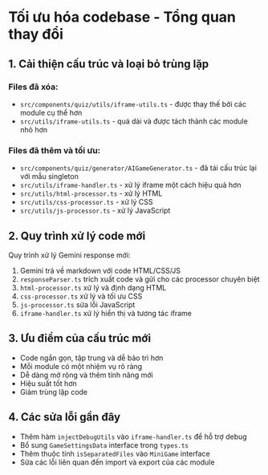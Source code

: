
# Tối ưu hóa codebase - Tổng quan thay đổi

## 1. Cải thiện cấu trúc và loại bỏ trùng lặp

### Files đã xóa:
- `src/components/quiz/utils/iframe-utils.ts` - được thay thế bởi các module cụ thể hơn
- `src/utils/iframe-utils.ts` - quá dài và được tách thành các module nhỏ hơn

### Files đã thêm và tối ưu:
- `src/components/quiz/generator/AIGameGenerator.ts` - đã tái cấu trúc lại với mẫu singleton
- `src/utils/iframe-handler.ts` - xử lý iframe một cách hiệu quả hơn
- `src/utils/html-processor.ts` - xử lý HTML
- `src/utils/css-processor.ts` - xử lý CSS
- `src/utils/js-processor.ts` - xử lý JavaScript

## 2. Quy trình xử lý code mới

Quy trình xử lý Gemini response mới:
1. Gemini trả về markdown với code HTML/CSS/JS
2. `responseParser.ts` trích xuất code và gửi cho các processor chuyên biệt
3. `html-processor.ts` xử lý và định dạng HTML
4. `css-processor.ts` xử lý và tối ưu CSS
5. `js-processor.ts` sửa lỗi JavaScript
6. `iframe-handler.ts` xử lý hiển thị và tương tác iframe

## 3. Ưu điểm của cấu trúc mới

- Code ngắn gọn, tập trung và dễ bảo trì hơn
- Mỗi module có một nhiệm vụ rõ ràng
- Dễ dàng mở rộng và thêm tính năng mới
- Hiệu suất tốt hơn
- Giảm trùng lặp code

## 4. Các sửa lỗi gần đây

- Thêm hàm `injectDebugUtils` vào `iframe-handler.ts` để hỗ trợ debug
- Bổ sung `GameSettingsData` interface trong `types.ts` 
- Thêm thuộc tính `isSeparatedFiles` vào `MiniGame` interface
- Sửa các lỗi liên quan đến import và export của các module
